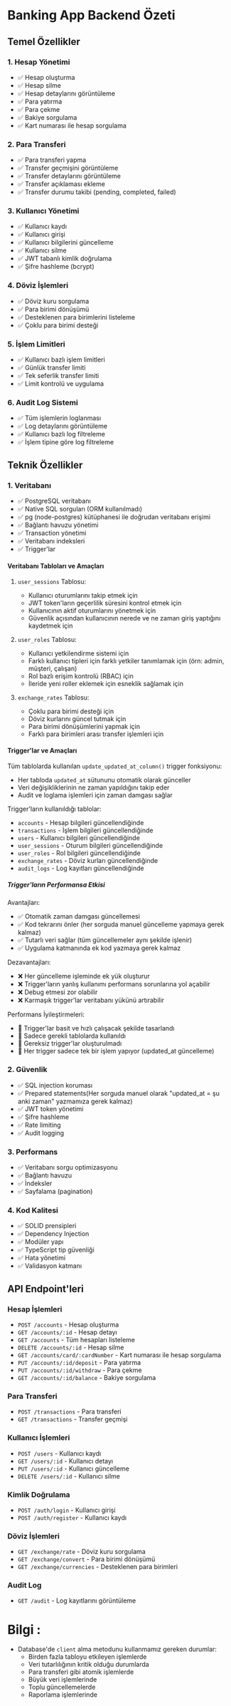# Banking App Backend Özeti

## Temel Özellikler

### 1. Hesap Yönetimi
- ✅ Hesap oluşturma
- ✅ Hesap silme
- ✅ Hesap detaylarını görüntüleme
- ✅ Para yatırma
- ✅ Para çekme
- ✅ Bakiye sorgulama
- ✅ Kart numarası ile hesap sorgulama

### 2. Para Transferi
- ✅ Para transferi yapma
- ✅ Transfer geçmişini görüntüleme
- ✅ Transfer detaylarını görüntüleme
- ✅ Transfer açıklaması ekleme
- ✅ Transfer durumu takibi (pending, completed, failed)

### 3. Kullanıcı Yönetimi
- ✅ Kullanıcı kaydı
- ✅ Kullanıcı girişi
- ✅ Kullanıcı bilgilerini güncelleme
- ✅ Kullanıcı silme
- ✅ JWT tabanlı kimlik doğrulama
- ✅ Şifre hashleme (bcrypt)

### 4. Döviz İşlemleri
- ✅ Döviz kuru sorgulama
- ✅ Para birimi dönüşümü
- ✅ Desteklenen para birimlerini listeleme
- ✅ Çoklu para birimi desteği

### 5. İşlem Limitleri
- ✅ Kullanıcı bazlı işlem limitleri
- ✅ Günlük transfer limiti
- ✅ Tek seferlik transfer limiti
- ✅ Limit kontrolü ve uygulama

### 6. Audit Log Sistemi
- ✅ Tüm işlemlerin loglanması
- ✅ Log detaylarını görüntüleme
- ✅ Kullanıcı bazlı log filtreleme
- ✅ İşlem tipine göre log filtreleme

## Teknik Özellikler

### 1. Veritabanı
- ✅ PostgreSQL veritabanı
- ✅ Native SQL sorguları (ORM kullanılmadı)
- ✅ pg (node-postgres) kütüphanesi ile doğrudan veritabanı erişimi
- ✅ Bağlantı havuzu yönetimi
- ✅ Transaction yönetimi
- ✅ Veritabanı indeksleri
- ✅ Trigger'lar

#### Veritabanı Tabloları ve Amaçları

1. `user_sessions` Tablosu:
   - Kullanıcı oturumlarını takip etmek için
   - JWT token'ların geçerlilik süresini kontrol etmek için
   - Kullanıcının aktif oturumlarını yönetmek için
   - Güvenlik açısından kullanıcının nerede ve ne zaman giriş yaptığını kaydetmek için

2. `user_roles` Tablosu:
   - Kullanıcı yetkilendirme sistemi için
   - Farklı kullanıcı tipleri için farklı yetkiler tanımlamak için (örn: admin, müşteri, çalışan)
   - Rol bazlı erişim kontrolü (RBAC) için
   - İleride yeni roller eklemek için esneklik sağlamak için

3. `exchange_rates` Tablosu:
   - Çoklu para birimi desteği için
   - Döviz kurlarını güncel tutmak için
   - Para birimi dönüşümlerini yapmak için
   - Farklı para birimleri arası transfer işlemleri için

#### Trigger'lar ve Amaçları

Tüm tablolarda kullanılan `update_updated_at_column()` trigger fonksiyonu:
- Her tabloda `updated_at` sütununu otomatik olarak günceller
- Veri değişikliklerinin ne zaman yapıldığını takip eder
- Audit ve loglama işlemleri için zaman damgası sağlar

Trigger'ların kullanıldığı tablolar:
- `accounts` - Hesap bilgileri güncellendiğinde
- `transactions` - İşlem bilgileri güncellendiğinde
- `users` - Kullanıcı bilgileri güncellendiğinde
- `user_sessions` - Oturum bilgileri güncellendiğinde
- `user_roles` - Rol bilgileri güncellendiğinde
- `exchange_rates` - Döviz kurları güncellendiğinde
- `audit_logs` - Log kayıtları güncellendiğinde

##### Trigger'ların Performansa Etkisi

Avantajları:
- ✅ Otomatik zaman damgası güncellemesi
- ✅ Kod tekrarını önler (her sorguda manuel güncelleme yapmaya gerek kalmaz)
- ✅ Tutarlı veri sağlar (tüm güncellemeler aynı şekilde işlenir)
- ✅ Uygulama katmanında ek kod yazmaya gerek kalmaz

Dezavantajları:
- ❌ Her güncelleme işleminde ek yük oluşturur
- ❌ Trigger'ların yanlış kullanımı performans sorunlarına yol açabilir
- ❌ Debug etmesi zor olabilir
- ❌ Karmaşık trigger'lar veritabanı yükünü artırabilir

Performans İyileştirmeleri:
- 🔧 Trigger'lar basit ve hızlı çalışacak şekilde tasarlandı
- 🔧 Sadece gerekli tablolarda kullanıldı
- 🔧 Gereksiz trigger'lar oluşturulmadı
- 🔧 Her trigger sadece tek bir işlem yapıyor (updated_at güncelleme)

### 2. Güvenlik
- ✅ SQL injection koruması
- ✅ Prepared statements(Her sorguda manuel olarak "updated_at = şu anki zaman" yazmamıza gerek kalmaz)
- ✅ JWT token yönetimi
- ✅ Şifre hashleme
- ✅ Rate limiting
- ✅ Audit logging

### 3. Performans
- ✅ Veritabanı sorgu optimizasyonu
- ✅ Bağlantı havuzu
- ✅ İndeksler
- ✅ Sayfalama (pagination)

### 4. Kod Kalitesi
- ✅ SOLID prensipleri
- ✅ Dependency Injection
- ✅ Modüler yapı
- ✅ TypeScript tip güvenliği
- ✅ Hata yönetimi
- ✅ Validasyon katmanı

## API Endpoint'leri

### Hesap İşlemleri
- `POST /accounts` - Hesap oluşturma
- `GET /accounts/:id` - Hesap detayı
- `GET /accounts` - Tüm hesapları listeleme
- `DELETE /accounts/:id` - Hesap silme
- `GET /accounts/card/:cardNumber` - Kart numarası ile hesap sorgulama
- `PUT /accounts/:id/deposit` - Para yatırma
- `PUT /accounts/:id/withdraw` - Para çekme
- `GET /accounts/:id/balance` - Bakiye sorgulama

### Para Transferi
- `POST /transactions` - Para transferi
- `GET /transactions` - Transfer geçmişi

### Kullanıcı İşlemleri
- `POST /users` - Kullanıcı kaydı
- `GET /users/:id` - Kullanıcı detayı
- `PUT /users/:id` - Kullanıcı güncelleme
- `DELETE /users/:id` - Kullanıcı silme

### Kimlik Doğrulama
- `POST /auth/login` - Kullanıcı girişi
- `POST /auth/register` - Kullanıcı kaydı

### Döviz İşlemleri
- `GET /exchange/rate` - Döviz kuru sorgulama
- `GET /exchange/convert` - Para birimi dönüşümü
- `GET /exchange/currencies` - Desteklenen para birimleri

### Audit Log
- `GET /audit` - Log kayıtlarını görüntüleme 

# Bilgi :

- Database'de `client` alma metodunu kullanmamız gereken durumlar:
    - Birden fazla tabloyu etkileyen işlemlerde
    - Veri tutarlılığının kritik olduğu durumlarda
    - Para transferi gibi atomik işlemlerde
    - Büyük veri işlemlerinde
    - Toplu güncellemelerde
    - Raporlama işlemlerinde